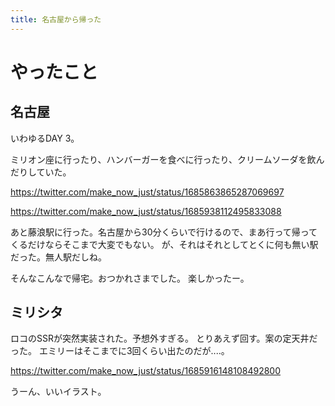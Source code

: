 ```yaml
---
title: 名古屋から帰った
---
```


# やったこと

## 名古屋

いわゆるDAY 3。

ミリオン座に行ったり、ハンバーガーを食べに行ったり、クリームソーダを飲んだりしていた。

<https://twitter.com/make_now_just/status/1685863865287069697>

<https://twitter.com/make_now_just/status/1685938112495833088>

あと藤浪駅に行った。名古屋から30分くらいで行けるので、まあ行って帰ってくるだけならそこまで大変でもない。
が、それはそれとしてとくに何も無い駅だった。無人駅だしね。

そんなこんなで帰宅。おつかれさまでした。
楽しかったー。

## ミリシタ

ロコのSSRが突然実装された。予想外すぎる。
とりあえず回す。案の定天井だった。
エミリーはそこまでに3回くらい出たのだが‥‥。

<https://twitter.com/make_now_just/status/1685916148108492800>

うーん、いいイラスト。
